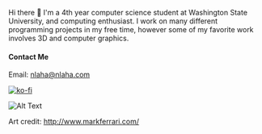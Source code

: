 Hi there 👋
I'm a 4th year computer science student at Washington State University, and computing enthusiast. I work on many different programming projects in my free time, however some of my favorite work involves 3D and computer graphics.

#### Contact Me
Email: [nlaha@nlaha.com](mailto:nlaha@nlaha.com)

[![ko-fi](https://ko-fi.com/img/githubbutton_sm.svg)](https://ko-fi.com/B0B1CDW9P)

![Alt Text](https://media.giphy.com/media/JUwa2qSoTwcxv0gFJh/giphy.gif)

Art credit: http://www.markferrari.com/
